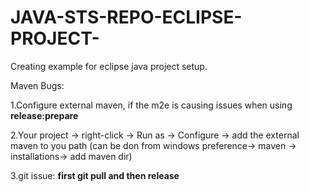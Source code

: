 # JAVA-STS-REPO-ECLIPSE-PROJECT-
Creating example for eclipse java project setup.

Maven Bugs:

1.Configure external maven, if the m2e is causing issues when using **release:prepare**

2.Your project -> right-click -> Run as -> Configure -> add the external maven to you path (can be don from windows preference-> maven -> installations-> add maven dir)

3.git issue: **first git pull and then release**  
